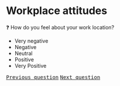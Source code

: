 # Workplace attitudes

:question: How do you feel about your work location?

- Very negative
- Negative
- Neutral
- Positive
- Very Positive

<kbd>[Previous question](./B_1_work_location.md)</kbd>
<kbd>[Next question](./B_3_RTO_policy.md)</kbd>